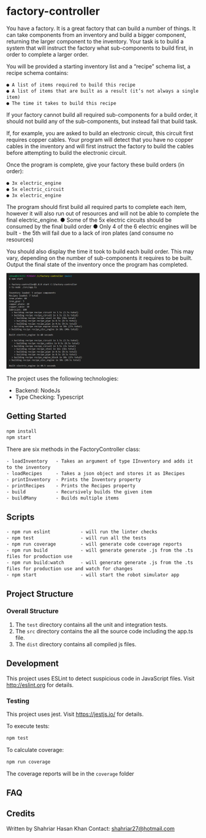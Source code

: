 # factory-controller

You have a factory. It is a great factory that can build a number of things. It can take components from an
inventory and build a bigger component, returning the larger component to the inventory.
Your task is to build a system that will instruct the factory what sub-components to build first, in order to
complete a larger order.

You will be provided a starting inventory list and a “recipe” schema list, a recipe schema contains:
```
● A list of items required to build this recipe
● A list of items that are built as a result (it’s not always a single item)
● The time it takes to build this recipe
```
If your factory cannot build all required sub-components for a build order, it should not build any of the
sub-components, but instead fail that build task.

If, for example, you are asked to build an electronic circuit, this circuit first requires copper cables. Your
program will detect that you have no copper cables in the inventory and will first instruct the factory to build
the cables before attempting to build the electronic circuit.

Once the program is complete, give your factory these build orders (in order):
```
● 3x electric_engine
● 5x electric_circuit
● 3x electric_engine
```
The program should first build all required parts to complete each item, however it will also run out of
resources and will not be able to complete the final electric_engine.
● Some of the 5x electric circuits should be consumed by the final build order
● Only 4 of the 6 electric engines will be built - the 5th will fail due to a lack of iron plates (and
consume no resources)

You should also display the time it took to build each build order. This may vary, depending on the number
of sub-components it requires to be built.
Output the final state of the inventory once the program has completed.

<img src="images/factory-controller.PNG">

The project uses the following technologies:

- Backend: NodeJs
- Type Checking: Typescript

## Getting Started

```bash
npm install
npm start
```

There are six methods in the FactoryController class:

```
- loadInventory   - Takes an argument of type IInventory and adds it to the inventory
- loadRecipes     - Takes a json object and stores it as IRecipes
- printInventory  - Prints the Inventory property
- printRecipes    - Prints the Recipes property
- build           - Recursively builds the given item
- buildMany       - Builds multiple items
```

## Scripts

```
- npm run eslint           - will run the linter checks
- npm test                 - will run all the tests
- npm run coverage         - will generate code coverage reports
- npm run build            - will generate generate .js from the .ts files for production use
- npm run build:watch      - will generate generate .js from the .ts files for production use and watch for changes
- npm start                - will start the robot simulator app
```

## Project Structure

### Overall Structure

1. The `test` directory contains all the unit and integration tests.
2. The `src` directory contains the all the source code including the app.ts file.
3. The `dist` directory contains all compiled js files.

## Development

This project uses ESLint to detect suspicious code in JavaScript files.
Visit http://eslint.org for details.

### Testing

This project uses jest.
Visit https://jestjs.io/ for details.

To execute tests:

```bash
npm test
```

To calculate coverage:

```bash
npm run coverage
```

The coverage reports will be in the `coverage` folder

## FAQ

## Credits

Written by Shahriar Hasan Khan
Contact: shahriar27@hotmail.com
